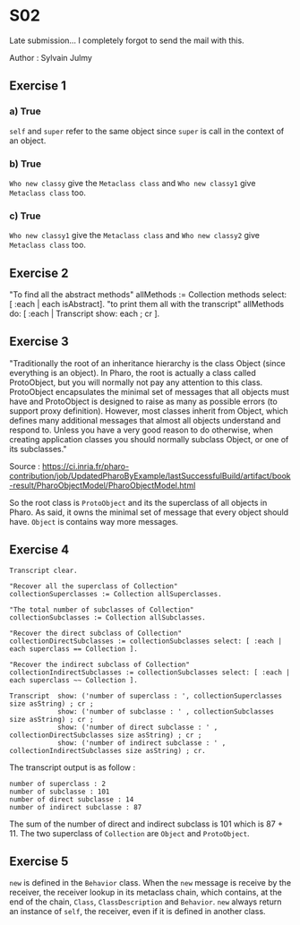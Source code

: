 # S02

Late submission... I completely forgot to send the mail with this.

Author : Sylvain Julmy

## Exercise 1

### a) True
`self` and `super` refer to the same object since `super` is call in the context of an object.

### b) True
`Who new classy` give the `Metaclass class` and `Who new classy1` give `Metaclass class` too.

### c) True
`Who new classy1` give the `Metaclass class` and `Who new classy2` give `Metaclass class` too.

## Exercise 2

"To find all the abstract methods"
allMethods := Collection methods select: [ :each | each isAbstract].
"to print them all with the transcript"
allMethods do: [ :each | Transcript show: each ; cr ].

## Exercise 3

"Traditionally the root of an inheritance hierarchy is the class Object (since everything is an object). In Pharo, the root is actually a class called ProtoObject, but you will normally not pay any attention to this class. ProtoObject encapsulates the minimal set of messages that all objects must have and ProtoObject is designed to raise as many as possible errors (to support proxy definition). However, most classes inherit from Object, which defines many additional messages that almost all objects understand and respond to. Unless you have a very good reason to do otherwise, when creating application classes you should normally subclass Object, or one of its subclasses."

Source : https://ci.inria.fr/pharo-contribution/job/UpdatedPharoByExample/lastSuccessfulBuild/artifact/book-result/PharoObjectModel/PharoObjectModel.html

So the root class is `ProtoObject` and its the superclass of all objects in Pharo. As said, it owns the minimal set of message that every object should have. `Object` is contains way more messages.

## Exercise 4

```smalltalk
Transcript clear.

"Recover all the superclass of Collection"
collectionSuperclasses := Collection allSuperclasses.

"The total number of subclasses of Collection"
collectionSubclasses := Collection allSubclasses.

"Recover the direct subclass of Collection"
collectionDirectSubclasses := collectionSubclasses select: [ :each | each superclass == Collection ].

"Recover the indirect subclass of Collection"
collectionIndirectSubclasses := collectionSubclasses select: [ :each | each superclass ~~ Collection ].

Transcript  show: ('number of superclass : ', collectionSuperclasses size asString) ; cr ; 
            show: ('number of subclasse : ' , collectionSubclasses size asString) ; cr ;
            show: ('number of direct subclasse : ' , collectionDirectSubclasses size asString) ; cr ;
            show: ('number of indirect subclasse : ' , collectionIndirectSubclasses size asString) ; cr.
```

The transcript output is as follow :
```
number of superclass : 2
number of subclasse : 101
number of direct subclasse : 14
number of indirect subclasse : 87
```

The sum of the number of direct and indirect subclass is 101 which is 87 + 11. The two superclass of `Collection` are `Object` and `ProtoObject`.

## Exercise 5

`new` is defined in the `Behavior` class. When the `new` message is receive by the receiver, the receiver lookup in its metaclass chain, which contains, at the end of the chain, `Class`, `ClassDescription` and `Behavior`. `new` always return an instance of `self`, the receiver, even if it is defined in another class.